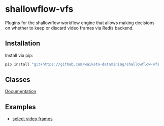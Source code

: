 # shallowflow-vfs
Plugins for the shallowflow workflow engine that allows making decisions on 
whether to keep or discard video frames via Redis backend.

## Installation

Install via pip:

```bash
pip install "git+https://github.com/waikato-datamining/shallowflow-vfs.git"
```

## Classes

[Documentation](docs/README.md)


## Examples

* [select video frames](examples/select_video_frames.py)
